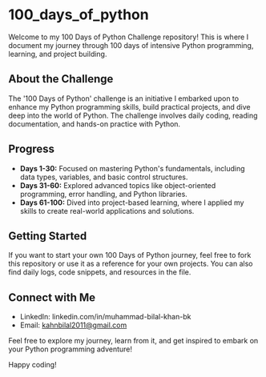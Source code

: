 # 100_days_of_python

Welcome to my 100 Days of Python Challenge repository! This is where I document my journey through 100 days of intensive Python programming, learning, and project building.

## About the Challenge

The '100 Days of Python' challenge is an initiative I embarked upon to enhance my Python programming skills, build practical projects, and dive deep into the world of Python. The challenge involves daily coding, reading documentation, and hands-on practice with Python.

## Progress

- **Days 1-30:** Focused on mastering Python's fundamentals, including data types, variables, and basic control structures.
- **Days 31-60:** Explored advanced topics like object-oriented programming, error handling, and Python libraries.
- **Days 61-100:** Dived into project-based learning, where I applied my skills to create real-world applications and solutions.

## Getting Started

If you want to start your own 100 Days of Python journey, feel free to fork this repository or use it as a reference for your own projects. You can also find daily logs, code snippets, and resources in the file.

## Connect with Me

- LinkedIn: linkedin.com/in/muhammad-bilal-khan-bk
- Email: kahnbilal2011@gmail.com

Feel free to explore my journey, learn from it, and get inspired to embark on your Python programming adventure!

Happy coding!


